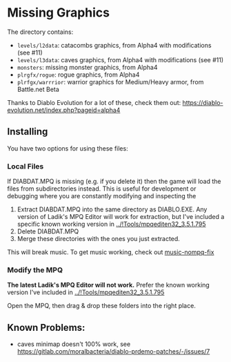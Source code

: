 # Missing Graphics

The directory contains:

* `levels/l2data`: catacombs graphics, from Alpha4 with modifications (see #11)
* `levels/l3data`: caves graphics, from Alpha4 with modifications (see #11)
* `monsters`: missing monster graphics, from Alpha4
* `plrgfx/rogue`: rogue graphics, from Alpha4
* `plrfgx/warrrior`: warrior graphics for Medium/Heavy armor, from Battle.net Beta

Thanks to Diablo Evolution for a lot of these, check them out: https://diablo-evolution.net/index.php?pageid=alpha4

## Installing

You have two options for using these files:

### Local Files

If DIABDAT.MPQ is missing (e.g. if you delete it) then the game will load the files from subdirectories instead. This is useful for development or debugging where you are constantly modifying and inspecting the 

1. Extract DIABDAT.MPQ into the same directory as DIABLO.EXE. Any version of Ladik's MPQ Editor will work for extraction, but I've included a specific known working version in [../!Tools/mpqediten32_3.5.1.795](../!Tools/mpqediten32_3.5.1.795)
2. Delete DIABDAT.MPQ
3. Merge these directories with the ones you just extracted.

This will break music. To get music working, check out [music-nompq-fix](../music-nompq-fix)

### Modify the MPQ

**The latest Ladik's MPQ Editor will not work.** Prefer the known working version I've included in [../!Tools/mpqediten32_3.5.1.795](../!Tools/mpqediten32_3.5.1.795)

Open the MPQ, then drag & drop these folders into the right place.

## Known Problems:

* caves minimap doesn't 100% work, see https://gitlab.com/moralbacteria/diablo-prdemo-patches/-/issues/7
